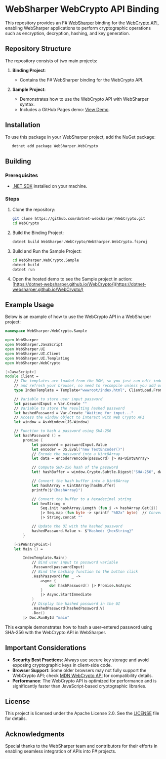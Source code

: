 # WebSharper WebCrypto API Binding

This repository provides an F# [WebSharper](https://websharper.com/) binding for the [WebCrypto API](https://developer.mozilla.org/en-US/docs/Web/API/Web_Crypto_API), enabling WebSharper applications to perform cryptographic operations such as encryption, decryption, hashing, and key generation.

## Repository Structure

The repository consists of two main projects:

1. **Binding Project**:

   - Contains the F# WebSharper binding for the WebCrypto API.

2. **Sample Project**:
   - Demonstrates how to use the WebCrypto API with WebSharper syntax.
   - Includes a GitHub Pages demo: [View Demo](https://dotnet-websharper.github.io/WebCrypto/).

## Installation

To use this package in your WebSharper project, add the NuGet package:

```bash
   dotnet add package WebSharper.WebCrypto
```

## Building

### Prerequisites

- [.NET SDK](https://dotnet.microsoft.com/download) installed on your machine.

### Steps

1. Clone the repository:

   ```bash
   git clone https://github.com/dotnet-websharper/WebCrypto.git
   cd WebCrypto
   ```

2. Build the Binding Project:

   ```bash
   dotnet build WebSharper.WebCrypto/WebSharper.WebCrypto.fsproj
   ```

3. Build and Run the Sample Project:

   ```bash
   cd WebSharper.WebCrypto.Sample
   dotnet build
   dotnet run
   ```

4. Open the hosted demo to see the Sample project in action:
   [https://dotnet-websharper.github.io/WebCrypto/](https://dotnet-websharper.github.io/WebCrypto/)

## Example Usage

Below is an example of how to use the WebCrypto API in a WebSharper project:

```fsharp
namespace WebSharper.WebCrypto.Sample

open WebSharper
open WebSharper.JavaScript
open WebSharper.UI
open WebSharper.UI.Client
open WebSharper.UI.Templating
open WebSharper.WebCrypto

[<JavaScript>]
module Client =
    // The templates are loaded from the DOM, so you just can edit index.html
    // and refresh your browser, no need to recompile unless you add or remove holes.
    type IndexTemplate = Template<"wwwroot/index.html", ClientLoad.FromDocument>

    // Variable to store user input password
    let passwordInput = Var.Create ""
    // Variable to store the resulting hashed password
    let hashedPassword = Var.Create "Waiting for input..."
    // Access the window object to interact with Web Crypto API
    let window = As<Window>(JS.Window)

    // Function to hash a password using SHA-256
    let hashPassword () =
        promise {
            let password = passwordInput.Value
            let encoder = JS.Eval("new TextEncoder()")
            // Encode the password into a Uint8Array
            let data = encoder?encode(password) |> As<Uint8Array>

            // Compute SHA-256 hash of the password
            let! hashBuffer = window.Crypto.Subtle.Digest("SHA-256", data)

            // Convert the hash buffer into a Uint8Array
            let hashArray = Uint8Array(hashBuffer)
            printfn($"{hashArray}")

            // Convert the buffer to a hexadecimal string
            let hexString =
                Seq.init hashArray.Length (fun i -> hashArray.Get(i))
                |> Seq.map (fun byte -> sprintf "%02x" byte)  // Convert to 2-char hex
                |> String.concat ""

            // Update the UI with the hashed password
            hashedPassword.Value <- $"Hashed: {hexString}"
        }

    [<SPAEntryPoint>]
    let Main () =

        IndexTemplate.Main()
            // Bind user input to password variable
            .Password(passwordInput)
            // Bind the hashing function to the button click
            .HashPassword(fun _ ->
                async {
                    do! hashPassword() |> Promise.AsAsync
                }
                |> Async.StartImmediate
            )
            // Display the hashed password in the UI
            .HashedPassword(hashedPassword.V)
            .Doc()
        |> Doc.RunById "main"
```

This example demonstrates how to hash a user-entered password using SHA-256 with the WebCrypto API in WebSharper.

## Important Considerations

- **Security Best Practices**: Always use secure key storage and avoid exposing cryptographic keys in client-side code.
- **Browser Support**: Some older browsers may not fully support the WebCrypto API; check [MDN WebCrypto API](https://developer.mozilla.org/en-US/docs/Web/API/Web_Crypto_API) for compatibility details.
- **Performance**: The WebCrypto API is optimized for performance and is significantly faster than JavaScript-based cryptographic libraries.

## License

This project is licensed under the Apache License 2.0. See the [LICENSE](LICENSE.md) file for details.

## Acknowledgments

Special thanks to the WebSharper team and contributors for their efforts in enabling seamless integration of APIs into F# projects.
